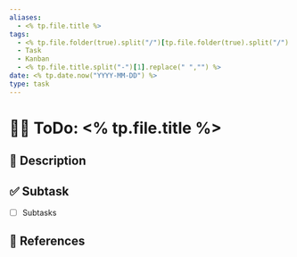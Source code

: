 ```yaml
---
aliases:
  - <% tp.file.title %>
tags:
  - <% tp.file.folder(true).split("/")[tp.file.folder(true).split("/").length - 2] %>
  - Task
  - Kanban
  - <% tp.file.title.split("-")[1].replace(" ","") %>
date: <% tp.date.now("YYYY-MM-DD") %>
type: task
---
```



# 👷‍♂️ ToDo: <% tp.file.title %>


## 👅 Description


## ✅ Subtask

- [ ] Subtasks


## 📝 References

